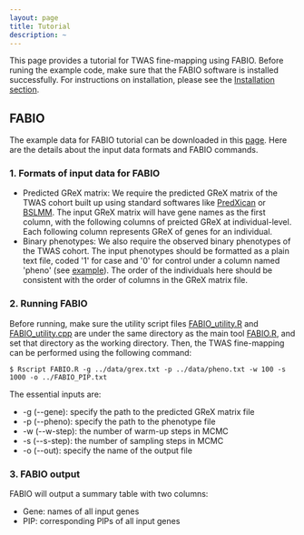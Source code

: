 ```yaml
---
layout: page
title: Tutorial
description: ~
---
```

This page provides a tutorial for TWAS fine-mapping using FABIO. Before runing the example code, make sure that the FABIO software is installed successfully. For instructions on installation, please see the [Installation section](https://superggbond.github.io/FABIO-command-line-tool/documentation/02_Installation.html).

## FABIO
The example data for FABIO tutorial can be downloaded in this [page](https://superggbond.github.io/FABIO-command-line-tool/documentation/03_Data.html). Here are the details about the input data formats and FABIO commands. 
### 1. Formats of input data for FABIO
* Predicted GReX matrix: We require the predicted GReX matrix of the TWAS cohort built up using standard softwares like [PredXican](https://github.com/hakyimlab/MetaXcan) or [BSLMM](https://github.com/genetics-statistics/GEMMA). The input GReX matrix will have gene names as the first column, with the following columns of preicted GReX at individual-level. Each following column represents GReX of genes for an individual.
* Binary phenotypes: We also require the observed binary phenotypes of the TWAS cohort. The input phenotypes should be formatted as a plain text file, coded '1' for case and '0' for control under a column named 'pheno' (see [example](https://github.com/superggbond/FABIO-command-line-tool/blob/main/data/pheno.txt)). The order of the individuals here should be consistent with the order of columns in the GReX matrix file.

### 2. Running FABIO
Before running, make sure the utility script files [FABIO_utility.R](https://github.com/superggbond/FABIO-command-line-tool/scripts/FABIO_utility.R) and [FABIO_utility.cpp](https://github.com/superggbond/FABIO-command-line-tool/scripts/FABIO_utility.cpp) are under the same directory as the main tool [FABIO.R](https://github.com/superggbond/FABIO-command-line-tool/scripts/FABIO.R), and set that directory as the working directory. Then, the TWAS fine-mapping can be performed using the following command:
```
$ Rscript FABIO.R -g ../data/grex.txt -p ../data/pheno.txt -w 100 -s 1000 -o ../FABIO_PIP.txt
```
The essential inputs are:
- -g (--gene): specify the path to the predicted GReX matrix file
- -p (--pheno): specify the path to the phenotype file
- -w (--w-step): the number of warm-up steps in MCMC
- -s (--s-step): the number of sampling steps in MCMC
- -o (--out): specify the name of the output file

### 3. FABIO output
FABIO will output a summary table with two columns: 
- Gene: names of all input genes
- PIP: corresponding PIPs of all input genes
